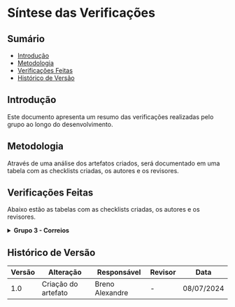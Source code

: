 # Síntese das Verificações


## Sumário

- [Introdução](#Introdução)
- [Metodologia](#Metodologia)
- [Verificações Feitas](#Verificações-Feitas)
- [Histórico de Versão](#Histórico-de-Versão)


## Introdução

Este documento apresenta um resumo das verificações realizadas pelo grupo ao longo do desenvolvimento.


## Metodologia

Através de uma análise dos artefatos criados, será documentado em uma tabela com as checklists criadas, os autores e os revisores.


## Verificações Feitas

Abaixo estão as tabelas com as checklists criadas, os autores e os revisores.

<details>

<summary><b>Grupo 3 - Correios</b></summary>
<br>

<details>

<summary><b>Análise de Requisitos</b></summary>
<br>
<center>

<b>Tabela 1:</b> Listas de verificação da etapa de Análise de Requisitos do Grupo 3.

| Lista de Verificação | Autor | Revisor |
| - | - | - |
| [Verificação dos Aspectos Éticos](/VerificacaoArtefatos/Grupo3/AnaliseRequisitos/AspectosEticos) | [Larissa Stéfane](https://github.com/SkywalkerSupreme) | [Breno Alexandre](https://github.com/brenoalexandre0) |
| [Verificação dos Cenários](/VerificacaoArtefatos/Grupo3/AnaliseRequisitos/Cenario) | [Larissa Stéfane](https://github.com/SkywalkerSupreme) | [Bruno Araújo](https://github.com/brunocva) |
| [Verificação e Inspeção da Técnica de Grupo de Foco](/VerificacaoArtefatos/Grupo3/AnaliseRequisitos/GrupoFoco) | [Breno Alexandre](https://github.com/brenoalexandre0) | [Luana Medeiros](https://github.com/LuaMedeiros) | 
| [Verificação para a Análise HTA](/VerificacaoArtefatos/Grupo3/AnaliseRequisitos/HTA) | [Pedro Izarias](https://github.com/Izarias) | [Bruno Araújo](https://github.com/brunocva) |
| [Verificação para o Perfil do Usuário](/VerificacaoArtefatos/Grupo3/AnaliseRequisitos/PerfilUsuário) | [Larissa Stéfane](https://github.com/SkywalkerSupreme) | [Luana Medeiros](https://github.com/LuaMedeiros) |
| [Verificação para as Personas](/VerificacaoArtefatos/Grupo3/AnaliseRequisitos/Personas) | [Pedro Izarias](https://github.com/Izarias) | [Luana Medeiros](https://github.com/LuaMedeiros) |
| [Verificação e Inspeção do Questionário](/VerificacaoArtefatos/Grupo3/AnaliseRequisitos/Questionario) | [Larissa Stéfane](https://github.com/SkywalkerSupreme) | [Luana Medeiros](https://github.com/LuaMedeiros) |

<b>Autor:</b> <a href="https://github.com/brenoalexandre0/">Breno Alexandre</a>.

</center>

</details>


<details>

<summary><b>Análise de Requisitos II</b></summary>
<br>
<center>

<b>Tabela 2:</b> Listas de verificação da etapa de Análise de Requisitos II do Grupo 3.

| Lista de Verificação | Autor | Revisor |
| - | - | - |
| [Verificação para as Metas de Usabilidade](/VerificacaoArtefatos/Grupo3/AnaliseRequisitos2/MetasUsabilidade) | | [Pedro Izarias](https://github.com/Izarias) | [Bruno Araújo](https://github.com/brunocva) |
| [Verificação para o Guia de Estilo](/VerificacaoArtefatos/Grupo3/AnaliseRequisitos2/analiseGuiaDeEstilo) | [Iago Passaglia](https://github.com/Paxxaglia) | [Bruno Araújo](https://github.com/brunocva) |

<b>Autor:</b> <a href="https://github.com/brenoalexandre0/">Breno Alexandre</a>.

</center>

</details>


<details>

<summary><b>Análise de Tarefas</b></summary>
<br>
<center>

<b>Tabela 3:</b> Listas de verificação da etapa de Análise de Tarefas do Grupo 3.

| Lista de Verificação | Autor | Revisor |
| - | - | - |
| [Verificação para o GOMS](/VerificacaoArtefatos/Grupo3/AnaliseTarefas/avaliacaoGoms) | [Iago Passaglia](https://github.com/Paxxaglia) | [Bruno Araújo](https://github.com/brunocva) |

<b>Autor:</b> <a href="https://github.com/brenoalexandre0/">Breno Alexandre</a>.

</center>

</details>


<details>

<summary><b>Design, Avaliação e Desenvolvimento: Nível 1</b></summary>
<br>
<center>

<b>Tabela 3:</b> Listas de verificação da etapa de Design, Avaliação e Desenvolvimento: Nível 1, do Grupo 3.

| Lista de Verificação | Autor | Revisor |
| - | - | - |
| [Verificação e Inspeção dos StoryBoards](/VerificacaoArtefatos/Grupo3/DesignAvaliacaoDesenvolvimento/Nivel1/Storyboard) | [Luana Medeiros](https://github.com/LuaMedeiros) | [Iago Passaglia](https://github.com/Paxxaglia) |
| [Verificação e Inspeção do Planejamento de Avaliação da Análise de Tarefas](/VerificacaoArtefatos/Grupo3/DesignAvaliacaoDesenvolvimento/Nivel1/PlanejamentoDeAvaliaçãoDaAnáliseDeTarefas) | [Luana Medeiros](https://github.com/LuaMedeiros) | [Iago Passaglia](https://github.com/Paxxaglia) |
| [Verificação para o Planejamento da Avaliação do Storyboard](/VerificacaoArtefatos/Grupo3/DesignAvaliacaoDesenvolvimento/Nivel1/PlanejamentoAvaliacaoStoryboard) | [Pedro Izarias](https://github.com/Izarias) | [Luana Medeiros](https://github.com/LuaMedeiros) |
| [Verificação e Inspeção do Relato dos Resultados Avaliação da Análise de Tarefas](/VerificacaoArtefatos/Grupo3/DesignAvaliacaoDesenvolvimento/Nivel1/RelatoResultadosAvaliacaoHTA) | [Breno Alexandre](https://github.com/brenoalexandre0) | [Iago Passaglia](https://github.com/Paxxaglia) |
| [Verificação para o Relato dos resultados da Avaliação do Storyboard](/VerificacaoArtefatos/Grupo3/DesignAvaliacaoDesenvolvimento/Nivel1/relatoAvaliacaoRelatoStoryboard) | [Iago Passaglia](https://github.com/Paxxaglia) | [Luana Medeiros](https://github.com/LuaMedeiros) |

<b>Autor:</b> <a href="https://github.com/brenoalexandre0/">Breno Alexandre</a>.

</center>

</details>


</details>


## Histórico de Versão

| Versão | Alteração | Responsável | Revisor | Data |
| - | - | - | - | - |
| 1.0 | Criação do artefato | Breno Alexandre | - | 08/07/2024 |
